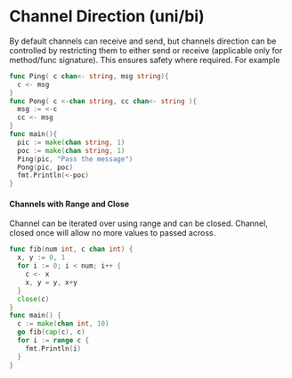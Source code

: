 # Channel Direction \(uni/bi\)

By default channels can receive and send, but channels direction can be controlled by restricting them to either send or receive \(applicable only for method/func signature\). This ensures safety where required. For example

```go
func Ping( c chan<- string, msg string){
  c <- msg
}
func Pong( c <-chan string, cc chan<- string ){
  msg := <-c
  cc <- msg
}
func main(){
  pic := make(chan string, 1)
  poc := make(chan string, 1)
  Ping(pic, "Pass the message")
  Pong(pic, poc)
  fmt.Println(<-poc)
}
```

#### Channels with Range and Close

Channel can be iterated over using range and can be closed. Channel, closed once will allow no more values to passed across.

```go
func fib(num int, c chan int) {
  x, y := 0, 1
  for i := 0; i < num; i++ {
    c <- x
    x, y = y, x+y
  }
  close(c)
}
func main() {
  c := make(chan int, 10)
  go fib(cap(c), c)
  for i := range c {
    fmt.Println(i)
  }
}
```

